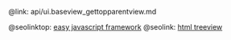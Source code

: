 @link: api/ui.baseview_gettopparentview.md

@seolinktop: [easy javascript framework](https://webix.com)
@seolink: [html treeview](https://webix.com/widget/tree/)